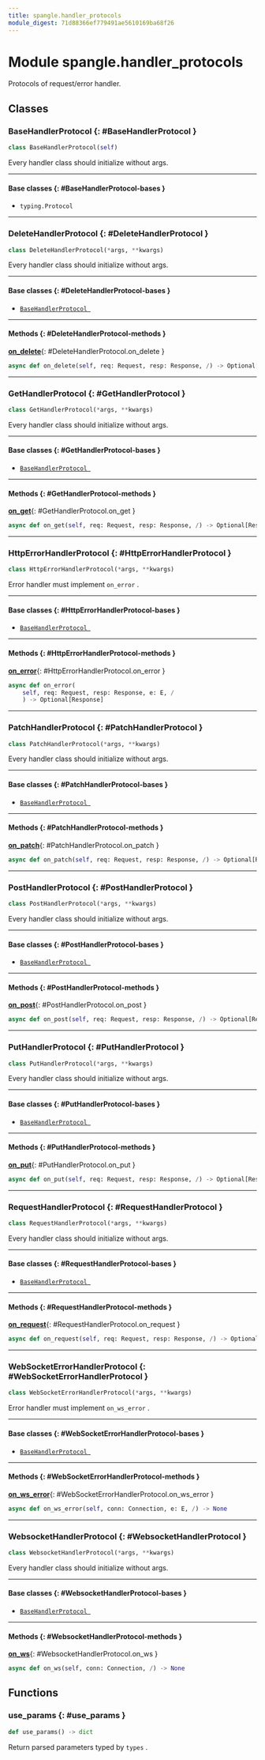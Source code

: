 ```yaml
---
title: spangle.handler_protocols
module_digest: 71d88366ef779491ae5610169ba68f26
---
```


# Module spangle.handler_protocols

Protocols of request/error handler.

## Classes

### BaseHandlerProtocol {: #BaseHandlerProtocol }

```python
class BaseHandlerProtocol(self)
```

Every handler class should initialize without args.

------

#### Base classes {: #BaseHandlerProtocol-bases }

* `typing.Protocol`

------

### DeleteHandlerProtocol {: #DeleteHandlerProtocol }

```python
class DeleteHandlerProtocol(*args, **kwargs)
```

Every handler class should initialize without args.

------

#### Base classes {: #DeleteHandlerProtocol-bases }

* [`BaseHandlerProtocol `](#BaseHandlerProtocol)

------

#### Methods {: #DeleteHandlerProtocol-methods }

[**on_delete**](#DeleteHandlerProtocol.on_delete){: #DeleteHandlerProtocol.on_delete }

```python
async def on_delete(self, req: Request, resp: Response, /) -> Optional[Response]
```

------

### GetHandlerProtocol {: #GetHandlerProtocol }

```python
class GetHandlerProtocol(*args, **kwargs)
```

Every handler class should initialize without args.

------

#### Base classes {: #GetHandlerProtocol-bases }

* [`BaseHandlerProtocol `](#BaseHandlerProtocol)

------

#### Methods {: #GetHandlerProtocol-methods }

[**on_get**](#GetHandlerProtocol.on_get){: #GetHandlerProtocol.on_get }

```python
async def on_get(self, req: Request, resp: Response, /) -> Optional[Response]
```

------

### HttpErrorHandlerProtocol {: #HttpErrorHandlerProtocol }

```python
class HttpErrorHandlerProtocol(*args, **kwargs)
```

Error handler must implement `on_error` .

------

#### Base classes {: #HttpErrorHandlerProtocol-bases }

* [`BaseHandlerProtocol `](#BaseHandlerProtocol)

------

#### Methods {: #HttpErrorHandlerProtocol-methods }

[**on_error**](#HttpErrorHandlerProtocol.on_error){: #HttpErrorHandlerProtocol.on_error }

```python
async def on_error(
    self, req: Request, resp: Response, e: E, /
    ) -> Optional[Response]
```

------

### PatchHandlerProtocol {: #PatchHandlerProtocol }

```python
class PatchHandlerProtocol(*args, **kwargs)
```

Every handler class should initialize without args.

------

#### Base classes {: #PatchHandlerProtocol-bases }

* [`BaseHandlerProtocol `](#BaseHandlerProtocol)

------

#### Methods {: #PatchHandlerProtocol-methods }

[**on_patch**](#PatchHandlerProtocol.on_patch){: #PatchHandlerProtocol.on_patch }

```python
async def on_patch(self, req: Request, resp: Response, /) -> Optional[Response]
```

------

### PostHandlerProtocol {: #PostHandlerProtocol }

```python
class PostHandlerProtocol(*args, **kwargs)
```

Every handler class should initialize without args.

------

#### Base classes {: #PostHandlerProtocol-bases }

* [`BaseHandlerProtocol `](#BaseHandlerProtocol)

------

#### Methods {: #PostHandlerProtocol-methods }

[**on_post**](#PostHandlerProtocol.on_post){: #PostHandlerProtocol.on_post }

```python
async def on_post(self, req: Request, resp: Response, /) -> Optional[Response]
```

------

### PutHandlerProtocol {: #PutHandlerProtocol }

```python
class PutHandlerProtocol(*args, **kwargs)
```

Every handler class should initialize without args.

------

#### Base classes {: #PutHandlerProtocol-bases }

* [`BaseHandlerProtocol `](#BaseHandlerProtocol)

------

#### Methods {: #PutHandlerProtocol-methods }

[**on_put**](#PutHandlerProtocol.on_put){: #PutHandlerProtocol.on_put }

```python
async def on_put(self, req: Request, resp: Response, /) -> Optional[Response]
```

------

### RequestHandlerProtocol {: #RequestHandlerProtocol }

```python
class RequestHandlerProtocol(*args, **kwargs)
```

Every handler class should initialize without args.

------

#### Base classes {: #RequestHandlerProtocol-bases }

* [`BaseHandlerProtocol `](#BaseHandlerProtocol)

------

#### Methods {: #RequestHandlerProtocol-methods }

[**on_request**](#RequestHandlerProtocol.on_request){: #RequestHandlerProtocol.on_request }

```python
async def on_request(self, req: Request, resp: Response, /) -> Optional[Response]
```

------

### WebSocketErrorHandlerProtocol {: #WebSocketErrorHandlerProtocol }

```python
class WebSocketErrorHandlerProtocol(*args, **kwargs)
```

Error handler must implement `on_ws_error` .

------

#### Base classes {: #WebSocketErrorHandlerProtocol-bases }

* [`BaseHandlerProtocol `](#BaseHandlerProtocol)

------

#### Methods {: #WebSocketErrorHandlerProtocol-methods }

[**on_ws_error**](#WebSocketErrorHandlerProtocol.on_ws_error){: #WebSocketErrorHandlerProtocol.on_ws_error }

```python
async def on_ws_error(self, conn: Connection, e: E, /) -> None
```

------

### WebsocketHandlerProtocol {: #WebsocketHandlerProtocol }

```python
class WebsocketHandlerProtocol(*args, **kwargs)
```

Every handler class should initialize without args.

------

#### Base classes {: #WebsocketHandlerProtocol-bases }

* [`BaseHandlerProtocol `](#BaseHandlerProtocol)

------

#### Methods {: #WebsocketHandlerProtocol-methods }

[**on_ws**](#WebsocketHandlerProtocol.on_ws){: #WebsocketHandlerProtocol.on_ws }

```python
async def on_ws(self, conn: Connection, /) -> None
```

## Functions

### use_params {: #use_params }

```python
def use_params() -> dict
```

Return parsed parameters typed by `types` .